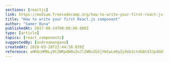 ```yaml
---
sections: [reactjs]
link: https://medium.freecodecamp.org/how-to-write-your-first-react-js-component-d728d759cabc
title: "How to write your first React.js component"
author: "Samer Buna"
publishedAt: 2017-08-24T00:00:00.000Z
type: [article]
topics: [react_components]
suggestedBy: [andreamangano]
createdAt: 2018-03-20T22:44:58.839Z
reference: aHR0cHM6Ly9tZWRpdW0uZnJlZWNvZGVjYW1wLm9yZy9ob3ctdG8td3JpdGUteW91ci1maXJzdC1yZWFjdC1qcy1jb21wb25lbnQtZDcyOGQ3NTljYWJj
---
```

